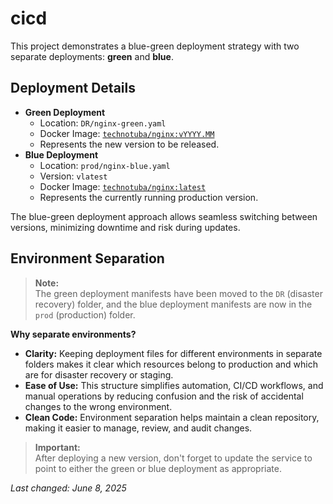 # cicd

This project demonstrates a blue-green deployment strategy with two separate deployments: **green** and **blue**.

## Deployment Details

- **Green Deployment**
  - Location: `DR/nginx-green.yaml`
  - Docker Image: [`technotuba/nginx:vYYYY.MM`](https://hub.docker.com/r/technotuba/nginx/tags)
  - Represents the new version to be released.
- **Blue Deployment**
  - Location: `prod/nginx-blue.yaml`
  - Version: `vlatest`
  - Docker Image: [`technotuba/nginx:latest`](https://hub.docker.com/r/technotuba/nginx/tags)
  - Represents the currently running production version.

The blue-green deployment approach allows seamless switching between versions, minimizing downtime and risk during updates.

## Environment Separation

> **Note:**  
> The green deployment manifests have been moved to the `DR` (disaster recovery) folder, and the blue deployment manifests are now in the `prod` (production) folder.

**Why separate environments?**
- **Clarity:** Keeping deployment files for different environments in separate folders makes it clear which resources belong to production and which are for disaster recovery or staging.
- **Ease of Use:** This structure simplifies automation, CI/CD workflows, and manual operations by reducing confusion and the risk of accidental changes to the wrong environment.
- **Clean Code:** Environment separation helps maintain a clean repository, making it easier to manage, review, and audit changes.

> **Important:**  
> After deploying a new version, don't forget to update the service to point to either the green or blue deployment as appropriate.

_Last changed: June 8, 2025_